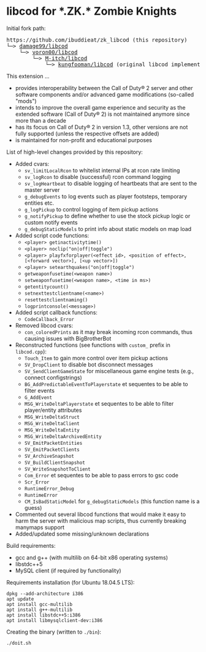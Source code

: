 # libcod for \*.ZK.\* Zombie Knights

Initial fork path:

<pre>
https://github.com/ibuddieat/zk_libcod (this repository)
└─> <a href="https://github.com/damage99/libcod">damage99/libcod</a>
    └─> <a href="https://github.com/voron00/libcod">voron00/libcod</a>
        └─> <a href="https://github.com/M-itch/libcod">M-itch/libcod</a>
            └─> <a href="https://github.com/kungfooman/libcod">kungfooman/libcod</a> (original libcod implementation)
</pre>

This extension ...
- provides interoperability between the Call of Duty&reg; 2 server and other software components and/or advanced game modifications (so-called "mods")
- intends to improve the overall game experience and security as the extended software (Call of Duty&reg; 2) is not maintained anymore since more than a decade
- has its focus on Call of Duty&reg; 2 in version 1.3, other versions are not fully supported (unless the respective offsets are added)
- is maintained for non-profit and educational purposes

List of high-level changes provided by this repository:
- Added cvars:
  * `sv_limitLocalRcon` to whitelist internal IPs at rcon rate limiting
  * `sv_logRcon` to disable (successful) rcon command logging
  * `sv_logHeartbeat` to disable logging of heartbeats that are sent to the master server
  * `g_debugEvents` to log events such as player footsteps, temporary entities etc.
  * `g_logPickup` to control logging of item pickup actions
  * `g_notifyPickup` to define whether to use the stock pickup logic or custom notify events
  * `g_debugStaticModels` to print info about static models on map load
- Added script code functions:
  * `<player> getinactivitytime()`
  * `<player> noclip("on|off|toggle")`
  * `<player> playfxforplayer(<effect id>, <position of effect>, [<forward vector>], [<up vector>])`
  * `<player> setearthquakes("on|off|toggle")`
  * `getweaponfusetime(<weapon name>)`
  * `setweaponfusetime(<weapon name>, <time in ms>)`
  * `getentitycount()`
  * `setnexttestclientname(<name>)`
  * `resettestclientnaming()`
  * `logprintconsole(<message>)`
- Added script callback functions:
  * `CodeCallback_Error`
- Removed libcod cvars:
  * `con_coloredPrints` as it may break incoming rcon commands, thus causing issues with BigBrotherBot
- Reconstructed functions (see functions with `custom_` prefix in `libcod.cpp`):
  * `Touch_Item` to gain more control over item pickup actions
  * `SV_DropClient` to disable bot disconnect messages
  * `SV_SendClientGameState` for miscellaneous game engine tests (e.g., connect configstrings)
  * `BG_AddPredictableEventToPlayerstate` et sequentes to be able to filter events
  * `G_AddEvent`
  * `MSG_WriteDeltaPlayerstate` et sequentes to be able to filter player/entity attributes
  * `MSG_WriteDeltaStruct`
  * `MSG_WriteDeltaClient`
  * `MSG_WriteDeltaEntity`
  * `MSG_WriteDeltaArchivedEntity`
  * `SV_EmitPacketEntities`
  * `SV_EmitPacketClients`
  * `SV_ArchiveSnapshot`
  * `SV_BuildClientSnapshot`
  * `SV_WriteSnapshotToClient`
  * `Com_Error` et sequentes to be able to pass errors to gsc code
  * `Scr_Error`
  * `RuntimeError_Debug`
  * `RuntimeError`
  * `CM_IsBadStaticModel` for `g_debugStaticModels` (this function name is a guess)
- Commented out several libcod functions that would make it easy to harm the server with malicious map scripts, thus currently breaking manymaps support
- Added/updated some missing/unknown declarations

Build requirements:
- gcc and g++ (with multilib on 64-bit x86 operating systems)
- libstdc++5
- MySQL client (if required by functionality)

Requirements installation (for Ubuntu 18.04.5 LTS):
```
dpkg --add-architecture i386
apt update
apt install gcc-multilib
apt install g++-multilib
apt install libstdc++5:i386
apt install libmysqlclient-dev:i386
```

Creating the binary (written to `./bin`):
```
./doit.sh
```